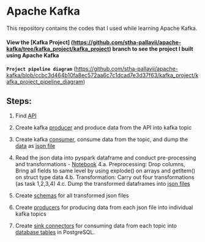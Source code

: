 # Apache Kafka
This repository contains the codes that I used while learning Apache Kafka.

#### View the [Kafka Project] (https://github.com/stha-pallavii/apache-kafka/tree/kafka_project/kafka_project) branch to see the project I built using Apache Kafka
**`Project pipeline diagram`** (https://github.com/stha-pallavii/apache-kafka/blob/ccbc3d464b10fa8ec572aa6c7c1dcad7e3d37f63/kafka_project/kafka_project_pipeline_diagram)

## Steps:
1. Find [API](https://api.tvmaze.com/shows)

2. Create kafka [producer](https://github.com/stha-pallavii/apache-kafka/blob/kafka_project/kafka_project/api_producer.py) and produce data from the API into kafka topic

3. Create kafka [consumer](https://github.com/stha-pallavii/apache-kafka/blob/kafka_project/kafka_project/api_consumer.py), consume data from the topic, and dump the [data](https://github.com/stha-pallavii/apache-kafka/tree/kafka_project/kafka_project/data) as [json file](https://github.com/stha-pallavii/apache-kafka/blob/kafka_project/kafka_project/data/tvshows_data.json)

4. Read the json data into pyspark dataframe and conduct pre-processing and transformations - [Notebook](https://github.com/stha-pallavii/apache-kafka/blob/kafka_project/kafka_project/kafka_spark_transformation_preprocessing.ipynb)
	4.a. Preprocessing: Drop columns, Bring all fields to same level by using explode() on arrays and getItem() on struct type data
	4.b. Transformation: Carry out four transformations (as task 1,2,3,4)
	4.c. Dump the transformed dataframes into [json files](https://github.com/stha-pallavii/apache-kafka/tree/kafka_project/kafka_project/output_json)
	
5. Create [schemas](https://github.com/stha-pallavii/apache-kafka/blob/kafka_project/kafka_project/schemas.py) for all transformed json files

6. Create [producers](https://github.com/stha-pallavii/apache-kafka/blob/kafka_project/kafka_project/spark_producer.py) for producing data from each json file into individual kafka topics

7. Create [sink connectors](https://github.com/stha-pallavii/apache-kafka/blob/kafka_project/kafka_project/sink_connectors_configuration%20copy.txt) for consuming data from each topic into [database tables](https://github.com/stha-pallavii/apache-kafka/tree/kafka_project/kafka_project/postgres_sink_tables) in PostgreSQL.
